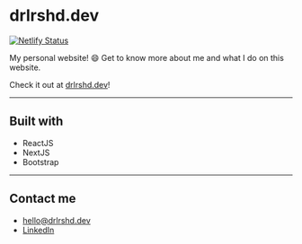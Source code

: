 # drlrshd.dev

[![Netlify Status](https://api.netlify.com/api/v1/badges/379beb9e-c046-4f23-bcdf-45b0907370b6/deploy-status)](https://app.netlify.com/sites/drlrshd/deploys)

My personal website! :smile: Get to know more about me and what I do on this website.

Check it out at [drlrshd.dev](https://www.drlrshd.dev)!

---

## Built with

- ReactJS
- NextJS
- Bootstrap

---

## Contact me

- <hello@drlrshd.dev>
- [LinkedIn](https://www.linkedin.com/in/m-daryl-rashad)
